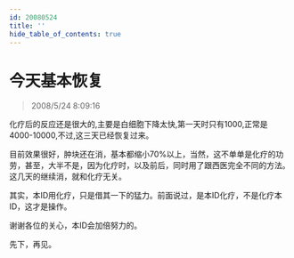 ```yaml
---
id: 20080524
title: ''
hide_table_of_contents: true
---
```


# 今天基本恢复

> 2008/5/24 8:09:16

<div style={{color: '#FF0000', fontSize: '18px', fontWeight: 'bold'}}>

化疗后的反应还是很大的,主要是白细胞下降太快,第一天时只有1000,正常是4000-10000,不过,这三天已经恢复过来。

目前效果很好，肿块还在消，基本都缩小70%以上，当然，这不单单是化疗的功劳，甚至，大半不是，因为化疗时，以及前后，同时用了跟西医完全不同的方法。这几天的继续消，就和化疗无关。

其实，本ID用化疗，只是借其一下的猛力。前面说过，是本ID化疗，不是化疗本ID，这才是操作。

谢谢各位的关心，本ID会加倍努力的。

先下，再见。

</div>